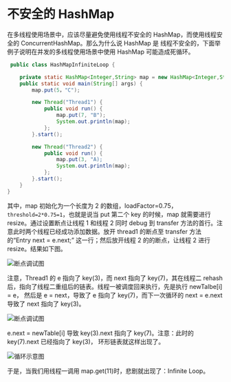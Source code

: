 # 不安全的 HashMap

在多线程使用场景中，应该尽量避免使用线程不安全的 HashMap，而使用线程安全的 ConcurrentHashMap。那么为什么说 HashMap 是 线程不安全的，下面举例子说明在并发的多线程使用场景中使用 HashMap 可能造成死循环。

```java
 public class HashMapInfiniteLoop {

    private static HashMap<Integer,String> map = new HashMap<Integer,String>(2，0.75f);
    public static void main(String[] args) {
        map.put(5，"C");

        new Thread("Thread1") {
            public void run() {
                map.put(7, "B");
                System.out.println(map);
            };
        }.start();

        new Thread("Thread2") {
            public void run() {
                map.put(3, "A);
                System.out.println(map);
            };
        }.start();
    }
}
```

其中，map 初始化为一个长度为 2 的数组，loadFactor=0.75，`threshold=2*0.75=1`，也就是说当 put 第二个 key 的时候，map 就需要进行 resize。通过设置断点让线程 1 和线程 2 同时 debug 到 transfer 方法的首行。注意此时两个线程已经成功添加数据。放开 thread1 的断点至 transfer 方法的“Entry next = e.next;” 这一行；然后放开线程 2 的的断点，让线程 2 进行 resize。结果如下图。

![断点调试图](https://ngte-superbed.oss-cn-beijing.aliyuncs.com/superbed/2021/07/16/60f18e4d5132923bf8417c48.jpg)

注意，Thread1 的 e 指向了 key(3)，而 next 指向了 key(7)，其在线程二 rehash 后，指向了线程二重组后的链表。线程一被调度回来执行，先是执行 newTalbe[i] = e， 然后是 e = next，导致了 e 指向了 key(7)，而下一次循环的 next = e.next 导致了 next 指向了 key(3)。

![断点调试图](https://ngte-superbed.oss-cn-beijing.aliyuncs.com/superbed/2021/07/16/60f18e855132923bf843320f.jpg)

e.next = newTable[i] 导致 key(3).next 指向了 key(7)。注意：此时的 key(7).next 已经指向了 key(3)， 环形链表就这样出现了。

![循环示意图](https://ngte-superbed.oss-cn-beijing.aliyuncs.com/superbed/2021/07/16/60f18ea95132923bf8445220.jpg)

于是，当我们用线程一调用 map.get(11)时，悲剧就出现了：Infinite Loop。
